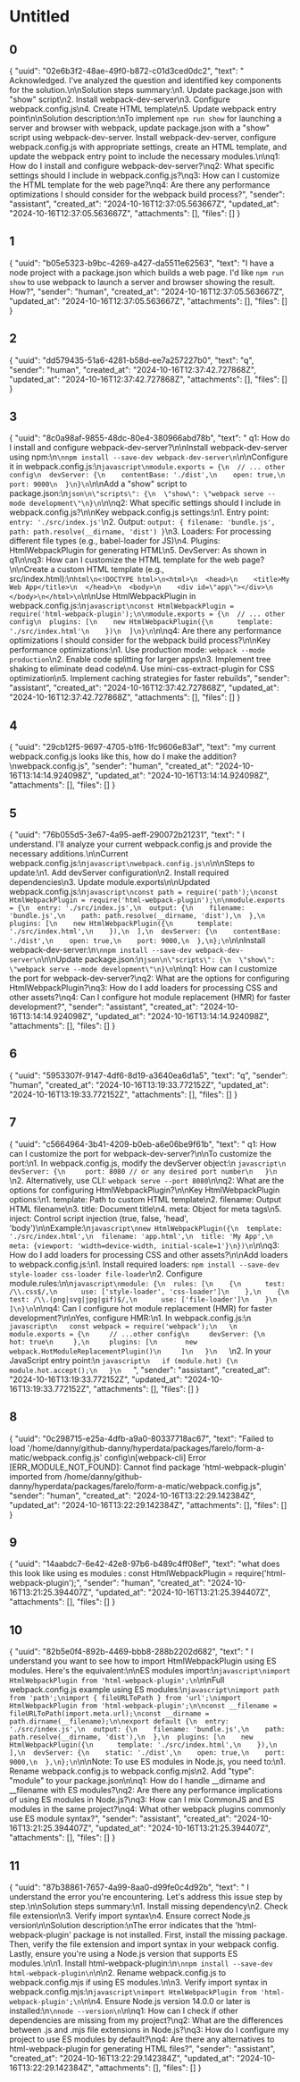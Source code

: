 # Untitled

## 0

{
  "uuid": "02e6b3f2-48ae-49f0-b872-c01d3ced0dc2",
  "text": " Acknowledged. I've analyzed the question and identified key components for the solution.\n\nSolution steps summary:\n1. Update package.json with \"show\" script\n2. Install webpack-dev-server\n3. Configure webpack.config.js\n4. Create HTML template\n5. Update webpack entry point\n\nSolution description:\nTo implement `npm run show` for launching a server and browser with webpack, update package.json with a \"show\" script using webpack-dev-server. Install webpack-dev-server, configure webpack.config.js with appropriate settings, create an HTML template, and update the webpack entry point to include the necessary modules.\n\nq1: How do I install and configure webpack-dev-server?\nq2: What specific settings should I include in webpack.config.js?\nq3: How can I customize the HTML template for the web page?\nq4: Are there any performance optimizations I should consider for the webpack build process?",
  "sender": "assistant",
  "created_at": "2024-10-16T12:37:05.563667Z",
  "updated_at": "2024-10-16T12:37:05.563667Z",
  "attachments": [],
  "files": []
}

## 1

{
  "uuid": "b05e5323-b9bc-4269-a427-da5511e62563",
  "text": "I have a node project with a package.json which builds a web page. I'd like `npm run show` to  use webpack to launch a server and browser showing the result. How?",
  "sender": "human",
  "created_at": "2024-10-16T12:37:05.563667Z",
  "updated_at": "2024-10-16T12:37:05.563667Z",
  "attachments": [],
  "files": []
}

## 2

{
  "uuid": "dd579435-51a6-4281-b58d-ee7a257227b0",
  "text": "q",
  "sender": "human",
  "created_at": "2024-10-16T12:37:42.727868Z",
  "updated_at": "2024-10-16T12:37:42.727868Z",
  "attachments": [],
  "files": []
}

## 3

{
  "uuid": "8c0a98af-9855-48dc-80e4-380966abd78b",
  "text": " q1: How do I install and configure webpack-dev-server?\n\nInstall webpack-dev-server using npm:\n```\nnpm install --save-dev webpack-dev-server\n```\n\nConfigure it in webpack.config.js:\n```javascript\nmodule.exports = {\n  // ... other config\n  devServer: {\n    contentBase: './dist',\n    open: true,\n    port: 9000\n  }\n}\n```\n\nAdd a \"show\" script to package.json:\n```json\n\"scripts\": {\n  \"show\": \"webpack serve --mode development\"\n}\n```\n\nq2: What specific settings should I include in webpack.config.js?\n\nKey webpack.config.js settings:\n1. Entry point: `entry: './src/index.js'`\n2. Output: `output: { filename: 'bundle.js', path: path.resolve(__dirname, 'dist') }`\n3. Loaders: For processing different file types (e.g., babel-loader for JS)\n4. Plugins: HtmlWebpackPlugin for generating HTML\n5. DevServer: As shown in q1\n\nq3: How can I customize the HTML template for the web page?\n\nCreate a custom HTML template (e.g., src/index.html):\n```html\n<!DOCTYPE html>\n<html>\n  <head>\n    <title>My Web App</title>\n  </head>\n  <body>\n    <div id=\"app\"></div>\n  </body>\n</html>\n```\n\nUse HtmlWebpackPlugin in webpack.config.js:\n```javascript\nconst HtmlWebpackPlugin = require('html-webpack-plugin');\n\nmodule.exports = {\n  // ... other config\n  plugins: [\n    new HtmlWebpackPlugin({\n      template: './src/index.html'\n    })\n  ]\n}\n```\n\nq4: Are there any performance optimizations I should consider for the webpack build process?\n\nKey performance optimizations:\n1. Use production mode: `webpack --mode production`\n2. Enable code splitting for larger apps\n3. Implement tree shaking to eliminate dead code\n4. Use mini-css-extract-plugin for CSS optimization\n5. Implement caching strategies for faster rebuilds",
  "sender": "assistant",
  "created_at": "2024-10-16T12:37:42.727868Z",
  "updated_at": "2024-10-16T12:37:42.727868Z",
  "attachments": [],
  "files": []
}

## 4

{
  "uuid": "29cb12f5-9697-4705-b1f6-1fc9606e83af",
  "text": "my current webpack.config.js looks like this, how do I make the addition?\nwebpack.config.js",
  "sender": "human",
  "created_at": "2024-10-16T13:14:14.924098Z",
  "updated_at": "2024-10-16T13:14:14.924098Z",
  "attachments": [],
  "files": []
}

## 5

{
  "uuid": "76b055d5-3e67-4a95-aeff-290072b21231",
  "text": " I understand. I'll analyze your current webpack.config.js and provide the necessary additions.\n\nCurrent webpack.config.js:\n```javascript\nwebpack.config.js\n```\n\nSteps to update:\n1. Add devServer configuration\n2. Install required dependencies\n3. Update module.exports\n\nUpdated webpack.config.js:\n```javascript\nconst path = require('path');\nconst HtmlWebpackPlugin = require('html-webpack-plugin');\n\nmodule.exports = {\n  entry: './src/index.js',\n  output: {\n    filename: 'bundle.js',\n    path: path.resolve(__dirname, 'dist'),\n  },\n  plugins: [\n    new HtmlWebpackPlugin({\n      template: './src/index.html',\n    }),\n  ],\n  devServer: {\n    contentBase: './dist',\n    open: true,\n    port: 9000,\n  },\n};\n```\n\nInstall webpack-dev-server:\n```\nnpm install --save-dev webpack-dev-server\n```\n\nUpdate package.json:\n```json\n\"scripts\": {\n  \"show\": \"webpack serve --mode development\"\n}\n```\n\nq1: How can I customize the port for webpack-dev-server?\nq2: What are the options for configuring HtmlWebpackPlugin?\nq3: How do I add loaders for processing CSS and other assets?\nq4: Can I configure hot module replacement (HMR) for faster development?",
  "sender": "assistant",
  "created_at": "2024-10-16T13:14:14.924098Z",
  "updated_at": "2024-10-16T13:14:14.924098Z",
  "attachments": [],
  "files": []
}

## 6

{
  "uuid": "5953307f-9147-4df6-8d19-a3640ea6d1a5",
  "text": "q",
  "sender": "human",
  "created_at": "2024-10-16T13:19:33.772152Z",
  "updated_at": "2024-10-16T13:19:33.772152Z",
  "attachments": [],
  "files": []
}

## 7

{
  "uuid": "c5664964-3b41-4209-b0eb-a6e06be9f61b",
  "text": " q1: How can I customize the port for webpack-dev-server?\n\nTo customize the port:\n1. In webpack.config.js, modify the devServer object:\n   ```javascript\n   devServer: {\n     port: 8080 // or any desired port number\n   }\n   ```\n2. Alternatively, use CLI: `webpack serve --port 8080`\n\nq2: What are the options for configuring HtmlWebpackPlugin?\n\nKey HtmlWebpackPlugin options:\n1. template: Path to custom HTML template\n2. filename: Output HTML filename\n3. title: Document title\n4. meta: Object for meta tags\n5. inject: Control script injection (true, false, 'head', 'body')\n\nExample:\n```javascript\nnew HtmlWebpackPlugin({\n  template: './src/index.html',\n  filename: 'app.html',\n  title: 'My App',\n  meta: {viewport: 'width=device-width, initial-scale=1'}\n})\n```\n\nq3: How do I add loaders for processing CSS and other assets?\n\nAdd loaders to webpack.config.js:\n1. Install required loaders: `npm install --save-dev style-loader css-loader file-loader`\n2. Configure module.rules:\n\n```javascript\nmodule: {\n  rules: [\n    {\n      test: /\\.css$/,\n      use: ['style-loader', 'css-loader']\n    },\n    {\n      test: /\\.(png|svg|jpg|gif)$/,\n      use: ['file-loader']\n    }\n  ]\n}\n```\n\nq4: Can I configure hot module replacement (HMR) for faster development?\n\nYes, configure HMR:\n1. In webpack.config.js:\n   ```javascript\n   const webpack = require('webpack');\n   \n   module.exports = {\n     // ...other config\n     devServer: {\n       hot: true\n     },\n     plugins: [\n       new webpack.HotModuleReplacementPlugin()\n     ]\n   }\n   ```\n2. In your JavaScript entry point:\n   ```javascript\n   if (module.hot) {\n     module.hot.accept();\n   }\n   ```",
  "sender": "assistant",
  "created_at": "2024-10-16T13:19:33.772152Z",
  "updated_at": "2024-10-16T13:19:33.772152Z",
  "attachments": [],
  "files": []
}

## 8

{
  "uuid": "0c298715-e25a-4dfb-a9a0-80337718ac67",
  "text": "Failed to load '/home/danny/github-danny/hyperdata/packages/farelo/form-a-matic/webpack.config.js' config\n[webpack-cli] Error [ERR_MODULE_NOT_FOUND]: Cannot find package 'html-webpack-plugin' imported from /home/danny/github-danny/hyperdata/packages/farelo/form-a-matic/webpack.config.js",
  "sender": "human",
  "created_at": "2024-10-16T13:22:29.142384Z",
  "updated_at": "2024-10-16T13:22:29.142384Z",
  "attachments": [],
  "files": []
}

## 9

{
  "uuid": "14aabdc7-6e42-42e8-97b6-b489c4ff08ef",
  "text": "what does this look like using es modules : const HtmlWebpackPlugin = require('html-webpack-plugin');",
  "sender": "human",
  "created_at": "2024-10-16T13:21:25.394407Z",
  "updated_at": "2024-10-16T13:21:25.394407Z",
  "attachments": [],
  "files": []
}

## 10

{
  "uuid": "82b5e0f4-892b-4469-bbb8-288b2202d682",
  "text": " I understand you want to see how to import HtmlWebpackPlugin using ES modules. Here's the equivalent:\n\nES modules import:\n```javascript\nimport HtmlWebpackPlugin from 'html-webpack-plugin';\n```\n\nFull webpack.config.js example using ES modules:\n```javascript\nimport path from 'path';\nimport { fileURLToPath } from 'url';\nimport HtmlWebpackPlugin from 'html-webpack-plugin';\n\nconst __filename = fileURLToPath(import.meta.url);\nconst __dirname = path.dirname(__filename);\n\nexport default {\n  entry: './src/index.js',\n  output: {\n    filename: 'bundle.js',\n    path: path.resolve(__dirname, 'dist'),\n  },\n  plugins: [\n    new HtmlWebpackPlugin({\n      template: './src/index.html',\n    }),\n  ],\n  devServer: {\n    static: './dist',\n    open: true,\n    port: 9000,\n  },\n};\n```\n\nNote: To use ES modules in Node.js, you need to:\n1. Rename webpack.config.js to webpack.config.mjs\n2. Add \"type\": \"module\" to your package.json\n\nq1: How do I handle __dirname and __filename with ES modules?\nq2: Are there any performance implications of using ES modules in Node.js?\nq3: How can I mix CommonJS and ES modules in the same project?\nq4: What other webpack plugins commonly use ES module syntax?",
  "sender": "assistant",
  "created_at": "2024-10-16T13:21:25.394407Z",
  "updated_at": "2024-10-16T13:21:25.394407Z",
  "attachments": [],
  "files": []
}

## 11

{
  "uuid": "87b38861-7657-4a99-8aa0-d99fe0c4d92b",
  "text": " I understand the error you're encountering. Let's address this issue step by step.\n\nSolution steps summary:\n1. Install missing dependency\n2. Check file extension\n3. Verify import syntax\n4. Ensure correct Node.js version\n\nSolution description:\nThe error indicates that the 'html-webpack-plugin' package is not installed. First, install the missing package. Then, verify the file extension and import syntax in your webpack config. Lastly, ensure you're using a Node.js version that supports ES modules.\n\n1. Install html-webpack-plugin:\n```\nnpm install --save-dev html-webpack-plugin\n```\n\n2. Rename webpack.config.js to webpack.config.mjs if using ES modules.\n\n3. Verify import syntax in webpack.config.mjs:\n```javascript\nimport HtmlWebpackPlugin from 'html-webpack-plugin';\n```\n\n4. Ensure Node.js version 14.0.0 or later is installed:\n```\nnode --version\n```\n\nq1: How can I check if other dependencies are missing from my project?\nq2: What are the differences between .js and .mjs file extensions in Node.js?\nq3: How do I configure my project to use ES modules by default?\nq4: Are there any alternatives to html-webpack-plugin for generating HTML files?",
  "sender": "assistant",
  "created_at": "2024-10-16T13:22:29.142384Z",
  "updated_at": "2024-10-16T13:22:29.142384Z",
  "attachments": [],
  "files": []
}
